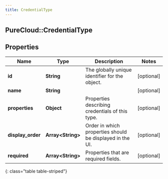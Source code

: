 ```yaml
---
title: CredentialType
---
```

## PureCloud::CredentialType

## Properties

|Name | Type | Description | Notes|
|------------ | ------------- | ------------- | -------------|
| **id** | **String** | The globally unique identifier for the object. | [optional] |
| **name** | **String** |  | [optional] |
| **properties** | **Object** | Properties describing credentials of this type. | [optional] |
| **display_order** | **Array&lt;String&gt;** | Order in which properties should be displayed in the UI. | [optional] |
| **required** | **Array&lt;String&gt;** | Properties that are required fields. | [optional] |
{: class="table table-striped"}


